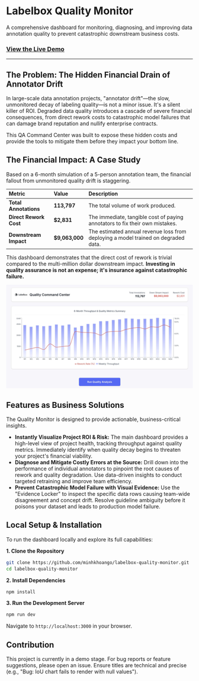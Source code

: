 # Labelbox Quality Monitor

A comprehensive dashboard for monitoring, diagnosing, and improving data annotation quality to prevent catastrophic downstream business costs.

### [View the Live Demo](https://labelbox-quality-monitor.vercel.app/)

---

## The Problem: The Hidden Financial Drain of Annotator Drift

In large-scale data annotation projects, "annotator drift"—the slow, unmonitored decay of labeling quality—is not a minor issue. It's a silent killer of ROI. Degraded data quality introduces a cascade of severe financial consequences, from direct rework costs to catastrophic model failures that can damage brand reputation and nullify enterprise contracts.

This QA Command Center was built to expose these hidden costs and provide the tools to mitigate them before they impact your bottom line.

## The Financial Impact: A Case Study

Based on a 6-month simulation of a 5-person annotation team, the financial fallout from unmonitored quality drift is staggering.

| Metric | Value | Description |
| :--- | :--- | :--- |
| **Total Annotations** | **113,797** | The total volume of work produced. |
| **Direct Rework Cost** | **$2,831** | The immediate, tangible cost of paying annotators to fix their own mistakes. |
| **Downstream Impact** | **$9,063,000** | The estimated annual revenue loss from deploying a model trained on degraded data. |

This dashboard demonstrates that the direct cost of rework is trivial compared to the multi-million dollar downstream impact. **Investing in quality assurance is not an expense; it's insurance against catastrophic failure.**

![Dashboard Screenshot](public/screenshot.jpg)

## Features as Business Solutions

The Quality Monitor is designed to provide actionable, business-critical insights.

* **Instantly Visualize Project ROI & Risk:** The main dashboard provides a high-level view of project health, tracking throughput against quality metrics. Immediately identify when quality decay begins to threaten your project's financial viability.
* **Diagnose and Mitigate Costly Errors at the Source:** Drill down into the performance of individual annotators to pinpoint the root causes of rework and quality degradation. Use data-driven insights to conduct targeted retraining and improve team efficiency.
* **Prevent Catastrophic Model Failure with Visual Evidence:** Use the "Evidence Locker" to inspect the specific data rows causing team-wide disagreement and concept drift. Resolve guideline ambiguity before it poisons your dataset and leads to production model failure.

## Local Setup & Installation

To run the dashboard locally and explore its full capabilities:

**1. Clone the Repository**

```bash
git clone https://github.com/minhkhoango/labelbox-quality-monitor.git
cd labelbox-quality-monitor
```

**2. Install Dependencies**

```bash
npm install
```

**3. Run the Development Server**

```bash
npm run dev
```

Navigate to `http://localhost:3000` in your browser.

## Contribution

This project is currently in a demo stage. For bug reports or feature suggestions, please open an issue. Ensure titles are technical and precise (e.g., "Bug: IoU chart fails to render with null values").
